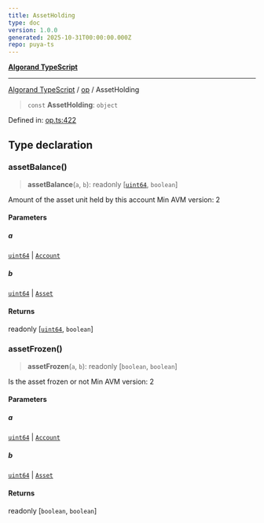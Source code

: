 ```yaml
---
title: AssetHolding
type: doc
version: 1.0.0
generated: 2025-10-31T00:00:00.000Z
repo: puya-ts
---
```


[**Algorand TypeScript**](/reference/algorand-typescript/api/readme/)

---

[Algorand TypeScript](docs/_md/modules) / [op](docs/_md/op/README) / AssetHolding

> `const` **AssetHolding**: `object`

Defined in: [op.ts:422](https://github.com/algorandfoundation/puya-ts/blob/main/packages/algo-ts/src/op.ts#L422)

## Type declaration

### assetBalance()

> **assetBalance**(`a`, `b`): readonly \[[`uint64`](/reference/algorand-typescript/api/index/type-aliases/uint64/), `boolean`\]

Amount of the asset unit held by this account
Min AVM version: 2

#### Parameters

##### a

[`uint64`](/reference/algorand-typescript/api/index/type-aliases/uint64/) | [`Account`](/reference/algorand-typescript/api/index/type-aliases/account/)

##### b

[`uint64`](/reference/algorand-typescript/api/index/type-aliases/uint64/) | [`Asset`](/reference/algorand-typescript/api/index/type-aliases/asset/)

#### Returns

readonly \[[`uint64`](/reference/algorand-typescript/api/index/type-aliases/uint64/), `boolean`\]

### assetFrozen()

> **assetFrozen**(`a`, `b`): readonly \[`boolean`, `boolean`\]

Is the asset frozen or not
Min AVM version: 2

#### Parameters

##### a

[`uint64`](/reference/algorand-typescript/api/index/type-aliases/uint64/) | [`Account`](/reference/algorand-typescript/api/index/type-aliases/account/)

##### b

[`uint64`](/reference/algorand-typescript/api/index/type-aliases/uint64/) | [`Asset`](/reference/algorand-typescript/api/index/type-aliases/asset/)

#### Returns

readonly \[`boolean`, `boolean`\]
